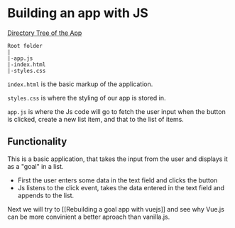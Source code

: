 # Building an app with JS

[Directory Tree of the App](../../Project%20Files/5.1%20gs-01-starting-project/)


```
Root folder
|
|-app.js
|-index.html
|-styles.css
```

`index.html` is the basic markup of the application.

`styles.css` is where the styling of our app is stored in.

`app.js` is where the Js code will go to fetch the user input when the button is clicked, create a new list item, and that to the list of items.

## Functionality

This is a basic application, that takes the input from the user and displays it as a "goal" in a list.

* First the user enters some data in the text field and clicks the button
* Js listens to the click event, takes the data entered in the text field and appends to the list.

Next we will try to [[Rebuilding a goal app with vuejs]] and see why Vue.js can be more convinient a better aproach than vanilla.js.

